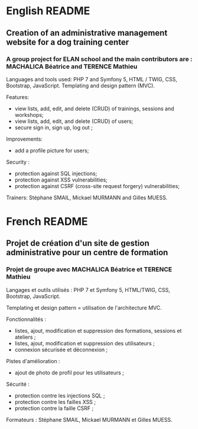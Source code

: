 # English README

## Creation of an administrative management website for a dog training center

### A group project for ELAN school and the main contributors are : MACHALICA Béatrice and TERENCE Mathieu

Languages ​​and tools used: PHP 7 and Symfony 5, HTML / TWIG, CSS, Bootstrap, JavaScript.
Templating and design pattern (MVC).

Features:

- view lists, add, edit, and delete (CRUD) of trainings, sessions and workshops;
- view lists, add, edit, and delete (CRUD) of users;
- secure sign in, sign up, log out ;

Improvements:

- add a profile picture for users;

Security :

- protection against SQL injections;
- protection against XSS vulnerabilities;
- protection against CSRF (cross-site request forgery) vulnerabilities;

Trainers: Stéphane SMAIL, Mickael MURMANN and Gilles MUESS.

# French README

## Projet de création d'un site de gestion administrative pour un centre de formation

### Projet de groupe avec MACHALICA Béatrice et TERENCE Mathieu

Langages et outils utilisés : PHP 7 et Symfony 5, HTML/TWIG, CSS, Bootstrap, JavaScript.

Templating et design pattern = utilisation de l'architecture MVC.

Fonctionnalités :

- listes, ajout, modification et suppression des formations, sessions et ateliers ;
- listes, ajout, modification et suppression des utilisateurs ;
- connexion sécurisée et déconnexion ;

Pistes d'amélioration :

- ajout de photo de profil pour les utilisateurs ;

Sécurité :

- protection contre les injections SQL ;
- protection contre les failles XSS ;
- protection contre la faille CSRF ;

Formateurs : Stéphane SMAIL, Mickael MURMANN et Gilles MUESS.
